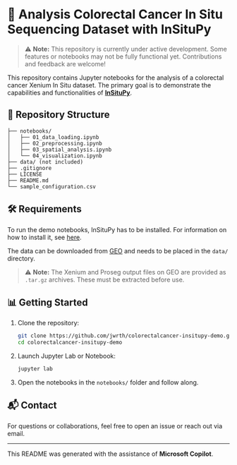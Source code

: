 # 🧬 Analysis Colorectal Cancer In Situ Sequencing Dataset with InSituPy

> ⚠️ **Note:** This repository is currently under active development. Some features or notebooks may not be fully functional yet. Contributions and feedback are welcome!

This repository contains Jupyter notebooks for the analysis of a colorectal cancer Xenium In Situ dataset. The primary goal is to demonstrate the capabilities and functionalities of [**InSituPy**](https://github.com/SpatialPathology/InSituPy).

## 📁 Repository Structure

```
├── notebooks/
│   ├── 01_data_loading.ipynb
│   ├── 02_preprocessing.ipynb
│   ├── 03_spatial_analysis.ipynb
│   └── 04_visualization.ipynb
├── data/ (not included)
├── .gitignore
├── LICENSE
├── README.md
└── sample_configuration.csv
```

## 🛠️ Requirements

To run the demo notebooks, InSituPy has to be installed. For information on how to install it, see [here](https://github.com/SpatialPathology/InSituPy?tab=readme-ov-file#installation).

The data can be downloaded from [GEO]() and needs to be placed in the `data/` directory.

> ⚠️ **Note:** The Xenium and Proseg output files on GEO are provided as `.tar.gz` archives. These must be extracted before use.

## 📊 Getting Started

1. Clone the repository:
   ```bash
   git clone https://github.com/jwrth/colorectalcancer-insitupy-demo.git
   cd colorectalcancer-insitupy-demo
   ```

2. Launch Jupyter Lab or Notebook:
   ```bash
   jupyter lab
   ```

3. Open the notebooks in the `notebooks/` folder and follow along.

## 📬 Contact

For questions or collaborations, feel free to open an issue or reach out via email.

---

This README was generated with the assistance of **Microsoft Copilot**.
